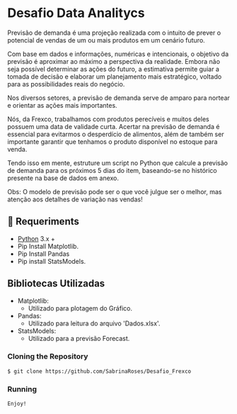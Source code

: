 # Desafio Data Analitycs


Previsão de demanda é uma projeção realizada com o intuito de prever o potencial de vendas de um ou mais produtos em um cenário futuro. 

Com base em dados e informações, numéricas e intencionais, o objetivo da previsão é aproximar ao máximo a perspectiva da realidade. Embora não seja possível determinar as ações do futuro, a estimativa permite guiar a tomada de decisão e elaborar um planejamento mais estratégico, voltado para as possibilidades reais do negócio.

Nos diversos setores, a previsão de demanda serve de amparo para nortear e orientar as ações mais importantes.

Nós, da Frexco, trabalhamos com produtos perecíveis e muitos deles possuem uma data de validade curta. Acertar na previsão de demanda é essencial para evitarmos o desperdício de alimentos, além de também ser importante garantir que tenhamos o produto disponível no estoque para venda.

Tendo isso em mente, estruture um script no Python que calcule a previsão de demanda para os próximos 5 dias do item, baseando-se no histórico presente na base de dados em anexo.

Obs: O modelo de previsão pode ser o que você julgue ser o melhor, mas atenção aos detalhes de variação nas vendas!

## 🔧 Requeriments
- [Python](https://www.python.org/) 3.x +
- Pip Install Matplotlib.
- Pip Install Pandas
- Pip install StatsModels.

## Bibliotecas Utilizadas

- Matplotlib:
  - Utilizado para plotagem do Gráfico. 
- Pandas:
  - Utilizado para leitura do arquivo 'Dados.xlsx'.
- StatsModels:
  - Utilizado para a previsão Forecast.

### Cloning the Repository
```
$ git clone https://github.com/SabrinaRoses/Desafio_Frexco
```
### Running 
```
Enjoy!
